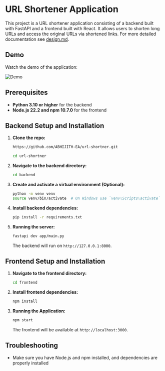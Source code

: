 # URL Shortener Application

This project is a URL shortener application consisting of a backend built with FastAPI and a frontend built with React. It allows users to shorten long URLs and access the original URLs via shortened links. For more detailed documentation see [design.md](docs/design.md).

## Demo

Watch the demo of the application:

![Demo](docs/resource/working_demo.gif)

## Prerequisites

- **Python 3.10 or higher** for the backend
- **Node.js 22.2 and npm 10.7.0** for the frontend

## Backend Setup and Installation

1. **Clone the repo:**
   ```bash
   https://github.com/ABHIJITH-EA/url-shortner.git

   cd url-shortner
   ```
1. **Navigate to the backend directory:**

   ```bash
   cd backend
   ```

2. **Create and activate a virtual environment (Optional):**

   ```bash
   python -m venv venv
   source venv/bin/activate  # On Windows use `venv\Scripts\activate`
   ```

3. **Install backend dependencies:**

   ```bash
   pip install -r requirements.txt
   ```

5. **Running the server:**

   ```bash
   fastapi dev app/main.py
   ```

   The backend will run on `http://127.0.0.1:8000`.

## Frontend Setup and Installation

1. **Navigate to the frontend directory:**

   ```bash
   cd frontend
   ```

2. **Install frontend dependencies:**

   ```bash
   npm install
   ```

3. **Running the Application:**

   ```bash
   npm start
   ```

   The frontend will be available at `http://localhost:3000`.
   

## Troubleshooting

-  Make sure you have Node.js and npm installed, and dependencies are properly installed
